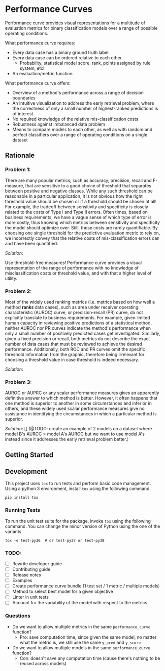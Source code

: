 # Performance Curves

Performance curve provides visual representations for a multitude of evaluation metrics for binary classification models over a range of possible operating conditions. 

What performance curve requires:
- Every data case has a binary ground truth label
- Every data case can be ordered relative to each other
  - Probability, statistical model score, rank, points assigned by rule system, etc!
- An evaluation/metric function

What performance curve offers:
- Overview of a method's performance across a range of decision boundaries
- An intuitive visualization to address the early retrieval problem, where the correctness of only a small number of highest-ranked predictions is of interest
- No required knowledge of the relative mis-classification costs
- Robustness against imbalanced data problem  
- Means to compare models to each other, as well as with random and perfect classifiers over a range of operating conditions on a single dataset


## Rationale

### Problem 1: 

There are many popular metrics, such as accuracy, precision, recall and F-measure, that are sensitive to a good choice of threshold that separates between positive and negative classes. While any such threshold can be reasonable in a particular application, it is not obvious how the right threshold value should be chosen or if a threshold should be chosen at all! For example, the tradeoff between sensitivity and specificity is closely related to the costs of Type I and Type II errors. Often times, based on business requirements, we have a vague sense of which type of error is more costly, thus knowing which metrics between sensitivity and specificity the model should optimize over. Still, these costs are rarely quantifiable. By choosing one single threshold for the predictive evaluation metric to rely on, we incorrectly convey that the relative costs of mis-classification errors can and have been quantified. 

*Solution*: 

Use threshold-free measures! Performance curve provides a visual representation of the range of performance with no knowledge of misclassification costs or threshold value, and with that a higher level of utility. 

### Problem 2: 

Most of the widely used ranking metrics (i.e. metrics based on how well a method **ranks** data cases), such as area under receiver operating characteristic (AUROC) curve, or precision-recall (PR) curve, do not explicitly translate to business requirements. For example, given limited human capacity in reviewing positive predictions of a statistical method, neither AUROC nor PR curves indicate the method's performance when only a small number of positively predicted cases get investigated. Similarly, given a fixed precision or recall, both metrics do not describe the exact number of data cases that must be reviewed to achieve the desired performance. Additionally, both ROC and PR curves omit the specific threshold information from the graphic, therefore being irrelevant for choosing a threshold value in case threshold is indeed necessary.

*Solution*: 

### Problem 3: 

AUROC or AUPRC or any scalar performance measures gives an apparently definitive answer to which method is better. However, it often happens that one method is superior to another in some circumstances and inferior in others, and these widely used scalar performance measures give no assistance in identifying the circumstances in which a particular method is superior.

*Solution*:
[] (@TODO: create an example of 2 models on a dataset where model B's AUROC > model A's AUROC but we want to use model A's instead since it addresses the early retrieval problem better.)

## Getting Started

## Development

This project uses `tox` to run tests and perform basic code management. Using a python 3 environment, install `tox`
using the following command.

```
pip install tox
```

### Running Tests

To run the unit test suite for the package, invoke `tox` using the following command. You can change the minor version
of Python using the one of the variants.

```
tox -e test-py36  # or test-py37 or test-py38
```

### TODO:
- [ ] Rewrite developer guide
- [ ] Contributing guide
- [ ] Release notes
- [ ] Examples
- [ ] Create performance curve bundle (1 test set / 1 metric / multiple models)
- [ ] Method to select best model for a given objective
- [ ] Linter in unit tests
- [ ] Account for the variability of the model with respect to the metrics

### Questions
- Do we want to allow multiple metrics in the same `performance_curve` function?
    - Pro: save computation time, since given the same model, no matter what the metric is, we still use the same `y_pred` and `y_score`
- Do we want to allow multiple models in the same `performance_curve` function?
    - Con: doesn't save any computation time (cause there's nothing to be reused across models)
  
